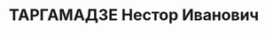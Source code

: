 ---
title: ТАРГАМАДЗЕ Нестор Иванович
description: "Род. в 1894, Самтредский район, с. Саджавахо, грузин. Род занятий: к\
  \ моменту ареста Зам. нач. строительства Ингурбумкомбината. \n  Осужден Тройкой\
  \ при НКВД ГССР 02.12.1937. Мера наказания: расстрел с конфискацией личного имущества"
---